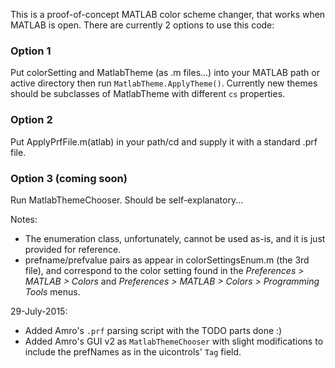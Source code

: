 This is a proof-of-concept MATLAB color scheme changer, that works when MATLAB is open.
There are currently 2 options to use this code:
### Option 1 ###
Put colorSetting and MatlabTheme (as .m files...) into your MATLAB path or active directory then run `MatlabTheme.ApplyTheme()`.
Currently new themes should be subclasses of MatlabTheme with different `cs` properties.

### Option 2 ###
Put ApplyPrfFile.m(atlab) in your path/cd and supply it with a standard .prf file.

### Option 3 (coming soon) ###
Run MatlabThemeChooser. Should be self-explanatory... 

Notes:
- The enumeration class, unfortunately, cannot be used as-is, and it is just provided for reference.
- prefname/prefvalue pairs as appear in colorSettingsEnum.m (the 3rd file), and correspond to the color setting found in the
*Preferences > MATLAB > Colors* and *Preferences > MATLAB > Colors > Programming Tools* menus.

29-July-2015:
- Added Amro's `.prf` parsing script with the TODO parts done :)
- Added Amro's GUI v2 as `MatlabThemeChooser` with slight modifications to include the prefNames as in the uicontrols' `Tag` field.